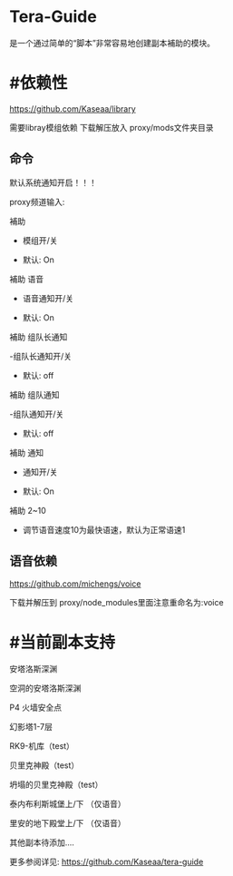 # Tera-Guide

是一个通过简单的“脚本”非常容易地创建副本補助的模块。

# #依赖性

https://github.com/Kaseaa/library

需要libray模组依赖 下载解压放入 proxy/mods文件夹目录


## 命令

默认系统通知开启！！！

proxy频道输入:

補助

- 模组开/关

- 默认: On


補助 语音

- 语音通知开/关

- 默认: On



補助 组队长通知

-组队长通知开/关

- 默认: off


補助 组队通知

-组队通知开/关

- 默认: off




補助 通知

- 通知开/关

- 默认: On



補助 2~10

- 调节语音速度10为最快语速，默认为正常语速1







## 语音依赖

https://github.com/michengs/voice

下载并解压到 proxy/node_modules里面注意重命名为:voice







# #当前副本支持

安塔洛斯深渊

空洞的安塔洛斯深渊

P4 火墙安全点

幻影塔1-7层

RK9-机库（test）

贝里克神殿（test）

坍塌的贝里克神殿（test）

泰内布利斯城堡上/下 （仅语音）

里安的地下殿堂上/下 （仅语音）

其他副本待添加....

更多参阅详见: 
https://github.com/Kaseaa/tera-guide
